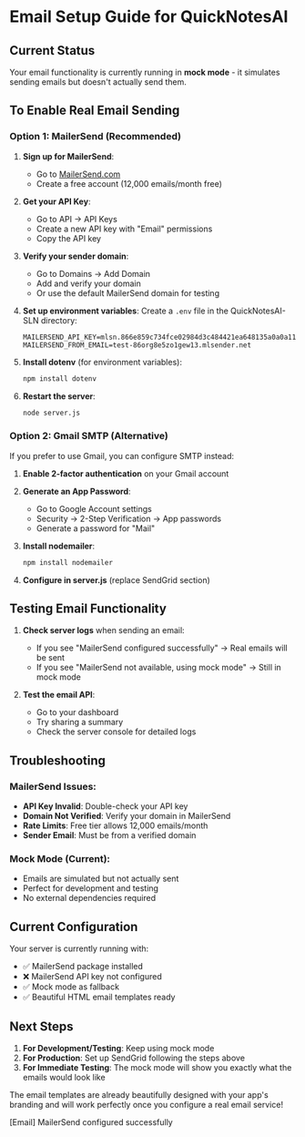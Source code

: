 # Email Setup Guide for QuickNotesAI

## Current Status
Your email functionality is currently running in **mock mode** - it simulates sending emails but doesn't actually send them.

## To Enable Real Email Sending

### Option 1: MailerSend (Recommended)

1. **Sign up for MailerSend**:
   - Go to [MailerSend.com](https://mailersend.com)
   - Create a free account (12,000 emails/month free)

2. **Get your API Key**:
   - Go to API → API Keys
   - Create a new API key with "Email" permissions
   - Copy the API key

3. **Verify your sender domain**:
   - Go to Domains → Add Domain
   - Add and verify your domain
   - Or use the default MailerSend domain for testing

4. **Set up environment variables**:
   Create a `.env` file in the QuickNotesAI-SLN directory:
   ```
   MAILERSEND_API_KEY=mlsn.866e859c734fce02984d3c484421ea648135a0a0a115f52676df5dbb0f74472a
   MAILERSEND_FROM_EMAIL=test-86org8e5zo1gew13.mlsender.net
   ```

5. **Install dotenv** (for environment variables):
   ```bash
   npm install dotenv
   ```

6. **Restart the server**:
   ```bash
   node server.js
   ```

### Option 2: Gmail SMTP (Alternative)

If you prefer to use Gmail, you can configure SMTP instead:

1. **Enable 2-factor authentication** on your Gmail account
2. **Generate an App Password**:
   - Go to Google Account settings
   - Security → 2-Step Verification → App passwords
   - Generate a password for "Mail"

3. **Install nodemailer**:
   ```bash
   npm install nodemailer
   ```

4. **Configure in server.js** (replace SendGrid section)

## Testing Email Functionality

1. **Check server logs** when sending an email:
   - If you see "MailerSend configured successfully" → Real emails will be sent
   - If you see "MailerSend not available, using mock mode" → Still in mock mode

2. **Test the email API**:
   - Go to your dashboard
   - Try sharing a summary
   - Check the server console for detailed logs

## Troubleshooting

### MailerSend Issues:
- **API Key Invalid**: Double-check your API key
- **Domain Not Verified**: Verify your domain in MailerSend
- **Rate Limits**: Free tier allows 12,000 emails/month
- **Sender Email**: Must be from a verified domain

### Mock Mode (Current):
- Emails are simulated but not actually sent
- Perfect for development and testing
- No external dependencies required

## Current Configuration

Your server is currently running with:
- ✅ MailerSend package installed
- ❌ MailerSend API key not configured
- ✅ Mock mode as fallback
- ✅ Beautiful HTML email templates ready

## Next Steps

1. **For Development/Testing**: Keep using mock mode
2. **For Production**: Set up SendGrid following the steps above
3. **For Immediate Testing**: The mock mode will show you exactly what the emails would look like

The email templates are already beautifully designed with your app's branding and will work perfectly once you configure a real email service! 

[Email] MailerSend configured successfully 